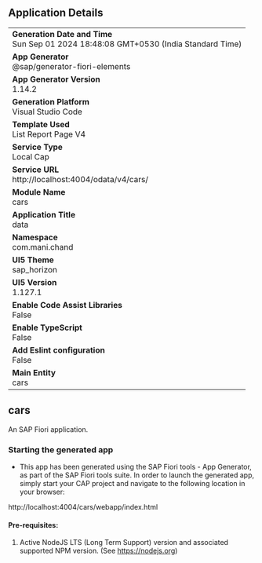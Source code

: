 ## Application Details
|               |
| ------------- |
|**Generation Date and Time**<br>Sun Sep 01 2024 18:48:08 GMT+0530 (India Standard Time)|
|**App Generator**<br>@sap/generator-fiori-elements|
|**App Generator Version**<br>1.14.2|
|**Generation Platform**<br>Visual Studio Code|
|**Template Used**<br>List Report Page V4|
|**Service Type**<br>Local Cap|
|**Service URL**<br>http://localhost:4004/odata/v4/cars/|
|**Module Name**<br>cars|
|**Application Title**<br>data|
|**Namespace**<br>com.mani.chand|
|**UI5 Theme**<br>sap_horizon|
|**UI5 Version**<br>1.127.1|
|**Enable Code Assist Libraries**<br>False|
|**Enable TypeScript**<br>False|
|**Add Eslint configuration**<br>False|
|**Main Entity**<br>cars|

## cars

An SAP Fiori application.

### Starting the generated app

-   This app has been generated using the SAP Fiori tools - App Generator, as part of the SAP Fiori tools suite.  In order to launch the generated app, simply start your CAP project and navigate to the following location in your browser:

http://localhost:4004/cars/webapp/index.html

#### Pre-requisites:

1. Active NodeJS LTS (Long Term Support) version and associated supported NPM version.  (See https://nodejs.org)


